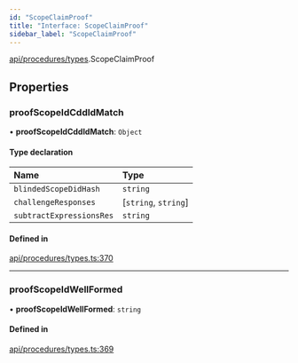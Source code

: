 ```yaml
---
id: "ScopeClaimProof"
title: "Interface: ScopeClaimProof"
sidebar_label: "ScopeClaimProof"
---
```


[api/procedures/types](../../../../../modules/API/Procedures/Types/Types.md).ScopeClaimProof

## Properties

### proofScopeIdCddIdMatch

• **proofScopeIdCddIdMatch**: `Object`

#### Type declaration

| Name | Type |
| :------ | :------ |
| `blindedScopeDidHash` | `string` |
| `challengeResponses` | [`string`, `string`] |
| `subtractExpressionsRes` | `string` |

#### Defined in

[api/procedures/types.ts:370](https://github.com/PolymeshAssociation/polymesh-sdk/blob/5a778578/src/api/procedures/types.ts#L370)

___

### proofScopeIdWellFormed

• **proofScopeIdWellFormed**: `string`

#### Defined in

[api/procedures/types.ts:369](https://github.com/PolymeshAssociation/polymesh-sdk/blob/5a778578/src/api/procedures/types.ts#L369)
